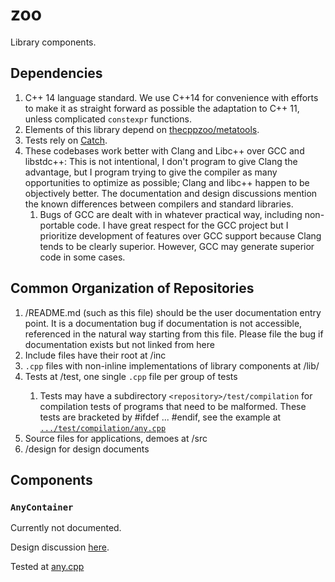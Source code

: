 # zoo

Library components.

## Dependencies

1. C++ 14 language standard.  We use C++14 for convenience with efforts to make it as straight forward as possible the adaptation to C++ 11, unless complicated `constexpr` functions.
1. Elements of this library depend on [thecppzoo/metatools](https://github.com/thecppzoo/metatools).
2. Tests rely on [Catch](https://github.com/philsquared/Catch).
3. These codebases work better with Clang and Libc++ over GCC and libstdc++:  This is not intentional, I don't program to give Clang the advantage, but I program trying to give the compiler as many opportunities to optimize as possible; Clang and libc++ happen to be objectively better.  The documentation and design discussions mention the known differences between compilers and standard libraries.
    1. Bugs of GCC are dealt with in whatever practical way, including non-portable code.  I have great respect for the GCC project but I prioritize development of features over GCC support because Clang tends to be clearly superior.  However, GCC may generate superior code in some cases.

## Common Organization of Repositories

1. <repository>/README.md (such as this file) should be the user documentation entry point.  It is a documentation bug if documentation is not accessible, referenced in the natural way starting from this file.  Please file the bug if documentation exists but not linked from here
1. Include files have their root at <repository>/inc
2. `.cpp` files with non-inline implementations of library components at <repository>/lib/<component>
3. Tests at <repository>/test, one single `.cpp` file per group of tests
    1. Tests may have a subdirectory `<repository>/test/compilation` for compilation tests of programs that need to be malformed.  These tests are bracketed by #ifdef <name of test> ... #endif, see the example at [`.../test/compilation/any.cpp`](https://github.com/thecppzoo/zoo/blob/63c74903abc61ce78d71c5ece843fbcd867d4a68/test/compilation/any.cpp#L13)
4. Source files for applications, demoes at <repository>/src
5. <repository>/design for design documents

## Components

### `AnyContainer`

Currently not documented.

Design discussion [here](https://github.com/thecppzoo/zoo/blob/master/design/AnyContainer.md).

Tested at [any.cpp](https://github.com/thecppzoo/zoo/blob/master/test/any.cpp)
